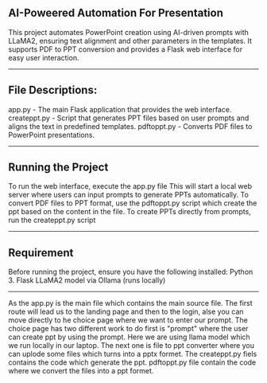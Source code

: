 AI-Poweered Automation For Presentation
-----------------------------------------

This project automates PowerPoint creation using AI-driven prompts with LLaMA2, ensuring text alignment and other parameters in the templates. 
It supports PDF to PPT conversion and provides a Flask web interface for easy user interaction.

------------------------------------------------------------------------------------------------------------------------------------------------------
File Descriptions:
-------------------

app.py - The main Flask application that provides the web interface.
createppt.py - Script that generates PPT files based on user prompts and aligns the text in predefined templates.
pdftoppt.py - Converts PDF files to PowerPoint presentations.

--------------------------------------------------------------------------------------------------------------------------------------------------------
Running the Project
--------------------

To run the web interface, execute the app.py file
This will start a local web server where users can input prompts to generate PPTs automatically.
To convert PDF files to PPT format, use the pdftoppt.py script which create the ppt based on the content in the file.
To create PPTs directly from prompts, run the createppt.py script

----------------------------------------------------------------------------------------------------------------------------------------------------------
Requirement
--------------

Before running the project, ensure you have the following installed:
Python 3.
Flask
LLaMA2 model via Ollama (runs locally)

----------------------------------------------------------------------------------------------------------------------------------------------------------
As the app.py is the main file which contains the main source file. The first route will lead us to the landing page and then to the login, alse you can move directly to he choice page
where we want to enter our prompt.
The choice page has two different work to do first is "prompt" where the user can create ppt by using the prompt. Here we are using llama model which we run locally in our laptop.
The next one is file to ppt converter where you can uplode some files which turns into a pptx formet.
The createppt.py fiels contains the code which generate the ppt.
pdftoppt.py file contain the code where we convert the files into a ppt formet.

